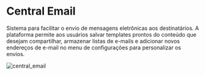 
# Central Email

Sistema para facilitar o envio de mensagens eletrônicas aos destinatários. A plataforma permite aos usuários salvar templates prontos do conteúdo que desejam compartilhar, armazenar listas de e-mails e adicionar novos endereços de e-mail no menu de configurações para personalizar os envios.

![central_email](https://github.com/user-attachments/assets/f50d4554-15ce-4a80-a9a3-d2427c613e4a)
